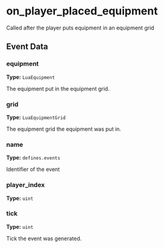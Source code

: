 # on_player_placed_equipment

Called after the player puts equipment in an equipment grid

## Event Data

### equipment

**Type:** `LuaEquipment`

The equipment put in the equipment grid.

### grid

**Type:** `LuaEquipmentGrid`

The equipment grid the equipment was put in.

### name

**Type:** `defines.events`

Identifier of the event

### player_index

**Type:** `uint`

### tick

**Type:** `uint`

Tick the event was generated.

